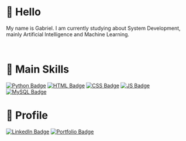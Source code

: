 # 👋 Hello
<p> My name is Gabriel. I am currently studying about System Development, mainly Artificial Intelligence and Machine Learning. </p>
<br>

# 🧠 Main Skills
[![Python Badge](https://img.shields.io/badge/Python-3776AB?style=for-the-badge&logo=python&logoColor=white)](#) 
[![HTML Badge](https://img.shields.io/badge/HTML5-E34F26?style=for-the-badge&logo=html5&logoColor=white)](#) 
[![CSS Badge](https://img.shields.io/badge/CSS3-1572B6?style=for-the-badge&logo=css3&logoColor=white)](#) 
[![JS Badge](https://img.shields.io/badge/JavaScript-F7DF1E?style=for-the-badge&logo=javascript&logoColor=black)](#)
[![MySQL Badge](https://img.shields.io/badge/MySQL-4479A1?style=for-the-badge&logo=mysql&logoColor=white)](#)

# 👤 Profile
[![LinkedIn Badge](https://img.shields.io/badge/LinkedIn-0077B5?style=for-the-badge&logo=linkedin&logoColor=white)](linkedin.com/in/gabriel-azanha-balan-7b23b52b6/)
[![Portfolio Badge](https://img.shields.io/badge/Portfolio-1d803e?style=for-the-badge)](https://nalabportfolio.netlify.app)
